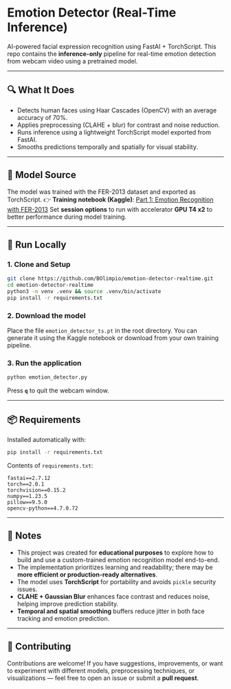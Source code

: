 # Emotion Detector (Real-Time Inference)

AI-powered facial expression recognition using FastAI + TorchScript.
This repo contains the **inference-only** pipeline for real-time emotion detection from webcam video using a pretrained model.

---

## 🔍 What It Does

* Detects human faces using Haar Cascades (OpenCV) with an average accuracy of 70%.
* Applies preprocessing (CLAHE + blur) for contrast and noise reduction.
* Runs inference using a lightweight TorchScript model exported from FastAI.
* Smooths predictions temporally and spatially for visual stability.

---

## 🧠 Model Source

The model was trained with the FER-2013 dataset and exported as TorchScript.
👉 **Training notebook (Kaggle)**:
[Part 1: Emotion Recognition with FER-2013](https://www.kaggle.com/code/brunoolimpio/emotion-recognition-w-fer-2013)
Set **session options** to run with accelerator **GPU T4 x2** to better performance during model training.

---

## 🚀 Run Locally

### 1. Clone and Setup

```bash
git clone https://github.com/BOlimpio/emotion-detector-realtime.git
cd emotion-detector-realtime
python3 -m venv .venv && source .venv/bin/activate
pip install -r requirements.txt
```

### 2. Download the model

Place the file `emotion_detector_ts.pt` in the root directory.
You can generate it using the Kaggle notebook or download from your own training pipeline.

### 3. Run the application

```bash
python emotion_detector.py
```

Press **`q`** to quit the webcam window.

---

## 📦 Requirements

Installed automatically with:

```bash
pip install -r requirements.txt
```

Contents of `requirements.txt`:

```
fastai==2.7.12
torch==2.0.1
torchvision==0.15.2
numpy==1.23.5
pillow==9.5.0
opencv-python==4.7.0.72
```

---

## 📌 Notes

* This project was created for **educational purposes** to explore how to build and use a custom-trained emotion recognition model end-to-end.
* The implementation prioritizes learning and readability; there may be **more efficient or production-ready alternatives**.
* The model uses **TorchScript** for portability and avoids `pickle` security issues.
* **CLAHE + Gaussian Blur** enhances face contrast and reduces noise, helping improve prediction stability.
* **Temporal and spatial smoothing** buffers reduce jitter in both face tracking and emotion prediction.

---

## 🤝 Contributing

Contributions are welcome!
If you have suggestions, improvements, or want to experiment with different models, preprocessing techniques, or visualizations — feel free to open an issue or submit a **pull request**.

